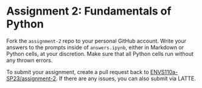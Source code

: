 # Assignment 2: Fundamentals of Python

Fork the `assignment-2` repo to your personal GitHub account. Write your answers to the prompts inside of `answers.ipynb`, either in Markdown or Python cells, at your discretion. Make sure that all Python cells run without any thrown errors. 

To submit your assignment, create a pull request back to [ENVS110a-SP23/assignment-2](https://github.com/ENVS110a-SP23/assignment-2). If there are any issues, you can also submit via LATTE. 